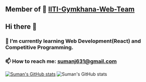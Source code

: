 ## Member of 🏢 **[IITI-Gymkhana-Web-Team](https://github.com/IITI-Gymkhana-Web-Team)**
## Hi there 👋
### 🌱 I’m currently learning Web Development(React) and Competitive Programming. 
### 📫 How to reach me: sumanj631@gmail.com
<!--
**Suman-Jaiswal/Suman-Jaiswal** is a ✨ _special_ ✨ repository because its `README.md` (this file) appears on your GitHub profile.

Here are some ideas to get you started:

- 🔭 I’m currently working on ...
- 🌱 I’m currently learning React.
- 👯 I’m looking to collaborate on ...
- 🤔 I’m looking for help with ...
- 💬 Ask me about ...
- 📫 How to reach me: ...
- 😄 Pronouns: ...
- ⚡ Fun fact: ...
-->

[![Suman's GitHub stats](https://github-readme-stats.vercel.app/api?username=Suman-jaiswal)](https://github.com/anuraghazra/github-readme-stats)
![Suman's GitHub stats](https://github-readme-stats.vercel.app/api?username=Suman-Jaiswal&show_icons=true&theme=radical)
